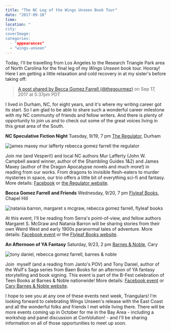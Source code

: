 ```yaml
---
title: "The NC Leg of the Wings Unseen Book Tour"
date: "2017-09-18"
time:
location: "
city:
coverImage:
categories:
  - "appearances"
  - "wings-unseen"
---
```


Today, I'll be travelling from Los Angeles to the Research Triangle Park area of North Carolina for the final leg of my _Wings Unseen_ book tour. Hooray! Here I am getting a little relaxation and cold recovery in at my sister's before taking off:

> [A post shared by Becca Gomez Farrell (@thegourmez)](https://www.instagram.com/p/BZKZrUhn3Z5/) on Sep 17, 2017 at 5:37pm PDT

I lived in Durham, NC, for eight years, and it's where my writing career got its start. So I am glad to be able to share such a wonderful career milestone with my NC community of friends and fellow writers. And there is plenty of opportunity to join us and to check out some of the great voices living in this great area of the South.

**NC Speculative Fiction Night** Tuesday, 9/19, 7 pm [The Regulator,](http://www.regulatorbookshop.com/) Durham

![james maxey mur lafferty rebecca gomez farrell the regulator](https://d2ypg8o05lff0b.cloudfront.net/wp-content/uploads/sites/3/2017/09/Regulator-FB-500x188.jpg)

Join me (and Vesperi!) and local NC authors Mur Lafferty (John W. Campbell award winner, author of the Shambling Guides 1&2) and James Maxey (author of the Dragon Apocalypse novels and much more!) in reading from our works. From dragons to invisible flesh-eaters to murder mysteries in space, our trio offers a little bit of everything sci-fi and fantasy. More details: [Facebook](https://www.facebook.com/events/131090570863751) or [the Regulator website](http://www.regulatorbookshop.com/event/evening-speculative-fiction-fantasy-becca-gomez-farrell-mur-lafferty-%C2%A0james-maxey).

**Becca Gomez Farrell and Friends** Wednesday, 9/20, 7 pm [Flyleaf Books,](http://www.flyleafbooks.com/addresshours) Chapel Hill

![natania barron, margaret s mcgraw, rebecca gomez farrell, flyleaf books](https://d2ypg8o05lff0b.cloudfront.net/wp-content/uploads/sites/3/2017/09/Flyleaf-FB-500x188.jpg)

At this event, I'll be reading from Serra's point-of-view, and fellow authors Margaret S. McGraw and Natania Barron will be sharing stories from their own Weird West and early 1900s paranormal tales of adventure. More details: [Facebook event](https://www.facebook.com/events/1857464744568860) or the [Flyleaf Books website](http://www.flyleafbooks.com/event/rebecca-gomez-farrell-and-friends).

**An Afternoon of YA Fantasy** Saturday, 9/23, 2 pm [Barnes & Noble,](https://www.barnesandnoble.com/) Cary

![tony daniel, rebecca gomez farrell, barnes & noble](https://d2ypg8o05lff0b.cloudfront.net/wp-content/uploads/sites/3/2017/09/Cary-BN2-500x281.jpg)

Join  myself (and a reading from Janto's POV) and Tony Daniel, author of the Wulf's Saga series from Baen Books for an afternoon of YA fantasy storytelling and book signing. This event is part of the B-Fest celebration of Teen Books at Barnes & Noble nationwide! More details: [Facebook event](https://www.facebook.com/events/285090175338351) or [Cary Barnes & Noble website](https://stores.barnesandnoble.com/event/9780061891005-0).

I hope to see you at any one of these events next week, Triangulars! I'm looking forward to celebrating Wings Unseen's release with the East Coast and all the wonderful folks and friends I met while living there. There will be more events coming up in October for me in the Bay Area - including a workshop and panel discussion at ConVolution! - and I'll be sharing information on all of those opportunities to meet up soon.
